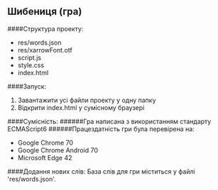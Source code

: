 Шибениця (гра)
------
####Структура проекту:
* res/words.json
* res/xarrowFont.otf
* script.js
* style.css
* index.html

####Запуск:
1) Завантажити усi файли проекту у одну папку
2) Вiдкрити index.html у сумiсному браузерi

####Cумiснiсть:
######Гра написана з використанням стандарту ECMAScript6
######Працездатнiсть гри була перевiрена на:
* Google Chrome 70
* Google Chrome Android 70
* Microsoft Edge 42

####Додання нових слiв:
База слiв для гри мicтиться у файлi 'res/words.json'. 
